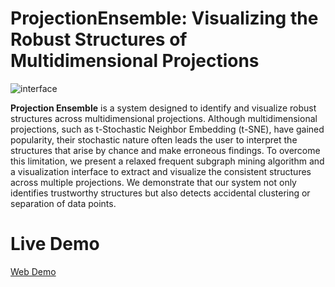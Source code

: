 # ProjectionEnsemble: Visualizing the Robust Structures of Multidimensional Projections

![interface](https://user-images.githubusercontent.com/98008363/235410453-d19917b0-cd02-490a-916b-5292106a0287.png)

**Projection Ensemble** is a system designed to identify and visualize robust structures across multidimensional projections.
Although multidimensional projections, such as t-Stochastic Neighbor Embedding (t-SNE), have gained popularity, their stochastic nature often leads the user to interpret the structures that arise by chance and make erroneous findings.
To overcome this limitation, we present a relaxed frequent subgraph mining algorithm and a visualization interface to extract and visualize the consistent structures across multiple projections.
We demonstrate that our system not only identifies trustworthy structures but also detects accidental clustering or separation of data points.

# Live Demo

[Web Demo]

#



[Web Demo]: <https://jjmmwon.github.io/ProjectionEnsemble/>
